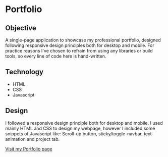 # Portfolio

## Objective
A single-page application to showcase my professional portfolio, designed following responsive design principles both for desktop and mobile. 
For practice reasons I've chosen to refrain from using any libraries or build tools, so every line of code here is hand-written.

## Technology 
* HTML    
* CSS 
* Javascript

## Design
I followed a responsive design principle both for desktop and mobile. I used mainly HTML and CSS to design my webpage, however I included some snippets of Javascript like: Scroll-up button, sticky/toggle-navbar, text-animation and project tab.

[Visit my Portfolio page](https://louloulinck.github.io/portfolio-site-careerfoundry/index.html#home-page)
